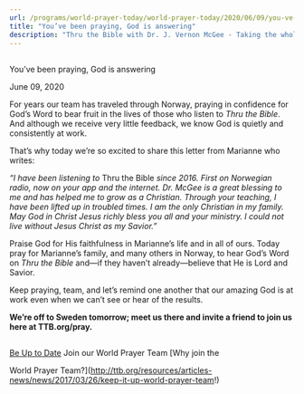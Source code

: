 ```yaml
---
url: /programs/world-prayer-today/world-prayer-today/2020/06/09/you-ve-been-praying-god-is-answering
title: "You’ve been praying, God is answering"
description: "Thru the Bible with Dr. J. Vernon McGee - Taking the whole Word to the whole world"
---
```







## 
 You’ve been praying, God is answering


June 09, 2020




For years our team has traveled through Norway, praying in confidence for God’s Word to bear fruit in the lives of those who listen to *Thru the Bible*. And although we receive very little feedback, we know God is quietly and consistently at work.  

 That’s why today we’re so excited to share this letter from Marianne who writes:

*“I have been listening to* Thru the Bible *since 2016. First on Norwegian radio, now on your app and the internet. Dr. McGee is a great blessing to me and has helped me to grow as a Christian. Through your teaching, I have been lifted up in troubled times. I am the only Christian in my family. May God in Christ Jesus richly bless you all and your ministry. I could not live without Jesus Christ as my Savior.”*

Praise God for His faithfulness in Marianne’s life and in all of ours. Today pray for Marianne’s family, and many others in Norway, to hear God’s Word on *Thru the Bible* and—if they haven’t already—believe that He is Lord and Savior. 

Keep praying, team, and let’s remind one another that our amazing God is at work even when we can’t see or hear of the results.

**We’re off to Sweden tomorrow; meet us there and invite a friend to join us here at TTB.org/pray.**  








## 




[Be Up to Date](http://feeds.feedburner.com/WorldPrayerToday "World Prayer Today RSS Feed")
Join our World Prayer Team
[Why join the  

World Prayer Team?](http://ttb.org/resources/articles-news/news/2017/03/26/keep-it-up-world-prayer-team!)




